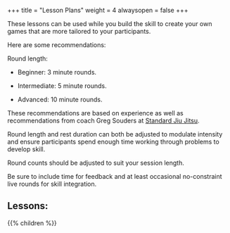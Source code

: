 +++ 
title = "Lesson Plans" 
weight = 4
alwaysopen = false 
+++

These lessons can be used while you build the skill to create your own games that are more tailored to your participants.

Here are some recommendations:

Round length:

* Beginner: 3 minute rounds.

* Intermediate: 5 minute rounds.

* Advanced: 10 minute rounds.

These recommendations are based on experience as well as recommendations from coach Greg Souders at [Standard Jiu Jitsu](https://standardjiujitsu.com). 

Round length and rest duration can both be adjusted to modulate intensity and ensure participants spend enough time working through problems to develop skill.

Round counts should be adjusted to suit your session length. 

Be sure to include time for feedback and at least occasional no-constraint live rounds for skill integration.

## Lessons:

{{% children %}}